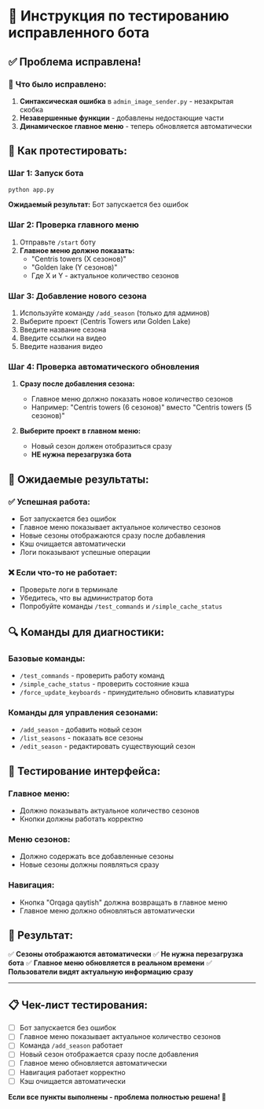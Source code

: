 # 🧪 Инструкция по тестированию исправленного бота

## ✅ **Проблема исправлена!**

### 🔧 **Что было исправлено:**
1. **Синтаксическая ошибка** в `admin_image_sender.py` - незакрытая скобка
2. **Незавершенные функции** - добавлены недостающие части
3. **Динамическое главное меню** - теперь обновляется автоматически

## 🚀 **Как протестировать:**

### **Шаг 1: Запуск бота**
```bash
python app.py
```
**Ожидаемый результат:** Бот запускается без ошибок

### **Шаг 2: Проверка главного меню**
1. Отправьте `/start` боту
2. **Главное меню должно показать:**
   - "Centris towers (X сезонов)"
   - "Golden lake (Y сезонов)"
   - Где X и Y - актуальное количество сезонов

### **Шаг 3: Добавление нового сезона**
1. Используйте команду `/add_season` (только для админов)
2. Выберите проект (Centris Towers или Golden Lake)
3. Введите название сезона
4. Введите ссылки на видео
5. Введите названия видео

### **Шаг 4: Проверка автоматического обновления**
1. **Сразу после добавления сезона:**
   - Главное меню должно показать новое количество сезонов
   - Например: "Centris towers (6 сезонов)" вместо "Centris towers (5 сезонов)"

2. **Выберите проект в главном меню:**
   - Новый сезон должен отобразиться сразу
   - **НЕ нужна перезагрузка бота**

## 🎯 **Ожидаемые результаты:**

### ✅ **Успешная работа:**
- Бот запускается без ошибок
- Главное меню показывает актуальное количество сезонов
- Новые сезоны отображаются сразу после добавления
- Кэш очищается автоматически
- Логи показывают успешные операции

### ❌ **Если что-то не работает:**
- Проверьте логи в терминале
- Убедитесь, что вы администратор бота
- Попробуйте команды `/test_commands` и `/simple_cache_status`

## 🔍 **Команды для диагностики:**

### **Базовые команды:**
- `/test_commands` - проверить работу команд
- `/simple_cache_status` - проверить состояние кэша
- `/force_update_keyboards` - принудительно обновить клавиатуры

### **Команды для управления сезонами:**
- `/add_season` - добавить новый сезон
- `/list_seasons` - показать все сезоны
- `/edit_season` - редактировать существующий сезон

## 📱 **Тестирование интерфейса:**

### **Главное меню:**
- Должно показывать актуальное количество сезонов
- Кнопки должны работать корректно

### **Меню сезонов:**
- Должно содержать все добавленные сезоны
- Новые сезоны должны появляться сразу

### **Навигация:**
- Кнопка "Orqaga qaytish" должна возвращать в главное меню
- Главное меню должно обновляться автоматически

## 🎉 **Результат:**

✅ **Сезоны отображаются автоматически**
✅ **Не нужна перезагрузка бота**
✅ **Главное меню обновляется в реальном времени**
✅ **Пользователи видят актуальную информацию сразу**

---

## 📋 **Чек-лист тестирования:**

- [ ] Бот запускается без ошибок
- [ ] Главное меню показывает актуальное количество сезонов
- [ ] Команда `/add_season` работает
- [ ] Новый сезон отображается сразу после добавления
- [ ] Главное меню обновляется автоматически
- [ ] Навигация работает корректно
- [ ] Кэш очищается автоматически

**Если все пункты выполнены - проблема полностью решена! 🚀**
